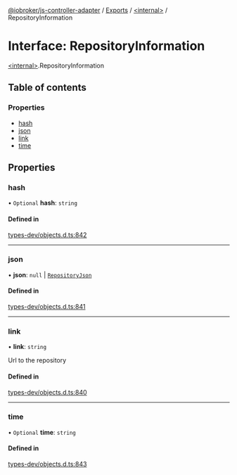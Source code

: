[@iobroker/js-controller-adapter](../README.md) / [Exports](../modules.md) / [\<internal\>](../modules/internal_.md) / RepositoryInformation

# Interface: RepositoryInformation

[\<internal\>](../modules/internal_.md).RepositoryInformation

## Table of contents

### Properties

- [hash](internal_.RepositoryInformation.md#hash)
- [json](internal_.RepositoryInformation.md#json)
- [link](internal_.RepositoryInformation.md#link)
- [time](internal_.RepositoryInformation.md#time)

## Properties

### hash

• `Optional` **hash**: `string`

#### Defined in

[types-dev/objects.d.ts:842](https://github.com/ioBroker/ioBroker.js-controller/blob/3fe17c22/packages/types-dev/objects.d.ts#L842)

___

### json

• **json**: ``null`` \| [`RepositoryJson`](internal_.RepositoryJson.md)

#### Defined in

[types-dev/objects.d.ts:841](https://github.com/ioBroker/ioBroker.js-controller/blob/3fe17c22/packages/types-dev/objects.d.ts#L841)

___

### link

• **link**: `string`

Url to the repository

#### Defined in

[types-dev/objects.d.ts:840](https://github.com/ioBroker/ioBroker.js-controller/blob/3fe17c22/packages/types-dev/objects.d.ts#L840)

___

### time

• `Optional` **time**: `string`

#### Defined in

[types-dev/objects.d.ts:843](https://github.com/ioBroker/ioBroker.js-controller/blob/3fe17c22/packages/types-dev/objects.d.ts#L843)
